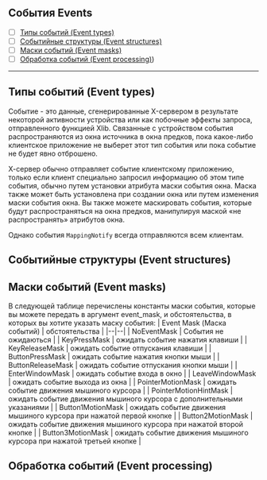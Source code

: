 ## События Events
- [ ] [Типы событий (Event types)](./Events.md#Типы-событий-Event-types)
- [ ] [Событийные структуры (Event structures)](./Events.md#Событийные-структуры-Event-structures)
- [ ] [Маски событий (Event masks)](./Events.md#Маски-событий-Event-masks)
- [ ] [Обработка событий (Event processing)](./Events.md#Обработка-событий-Event-processing))
------------
## Типы событий (Event types)

Событие - это данные, сгенерированные X-сервером в результате некоторой активности устройства или как побочные эффекты запроса, отправленного функцией Xlib. Связанные с устройством события распространяются из окна источника в окна предков, пока какое-либо клиентское приложение не выберет этот тип события или пока событие не будет явно отброшено. 

Х-сервер обычно отправляет событие клиентскому приложению, только если клиент специально запросил информацию об этом типе события, обычно путем установки атрибута маски события окна.
Маска также может быть установлена при создании окна или путем изменения маски события окна.
Вы также можете маскировать события, которые будут распространяться на окна предков, манипулируя маской «не распространять» атрибутов окна.

Однако события `MappingNotify` всегда отправляются всем клиентам.

## Событийные структуры (Event structures)


## Маски событий (Event masks)

В следующей таблице перечислены константы маски события, которые вы можете передать в аргумент event_mask, и обстоятельства, в которых вы хотите указать маску события:
| Event Mask (Маска событий) | обстоятельства |
|--|--|
| NoEventMask | События не ожидаються |
| KeyPressMask |				ожидать событие нажатия клавиши |
| KeyReleaseMask |				ожидать событие отпускания клавиши |
| ButtonPressMask |				ожидать событие нажатия кнопки мыши |
| ButtonReleaseMask |			ожидать событие отпускания кнопки мыши |
| EnterWindowMask |				ожидать событие входа в окно |
| LeaveWindowMask |				ожидать событие выхода из окна |
| PointerMotionMask	 |		ожидать событие движения мышиного курсора |
| PointerMotionHintMask |	ожидать событие движения мышиного курсора с дополнительными указаниями |
| Button1MotionMask |	ожидать событие движения мышиного курсора при нажатой первой кнопке |
| Button2MotionMask |	ожидать событие движения мышиного курсора при нажатой второй кнопке |
| Button3MotionMask |	ожидать событие движения мышиного курсора при нажатой третьей кнопке |


## Обработка событий (Event processing)

